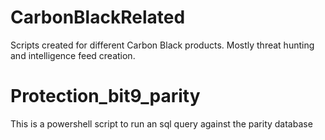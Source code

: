 # CarbonBlackRelated
Scripts created for different Carbon Black products. Mostly threat hunting and intelligence feed creation.

# Protection_bit9_parity
This is a powershell script to run an sql query against the parity database
